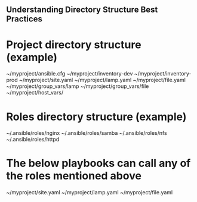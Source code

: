 ## Understanding Directory Structure Best Practices
# Project directory structure (example)
~/myproject/ansible.cfg
~/myproject/inventory-dev
~/myproject/inventory-prod
~/myproject/site.yaml
~/myproject/lamp.yaml
~/myproject/file.yaml
~/myproject/group_vars/lamp
~/myproject/group_vars/file
~/myproject/host_vars/<host>

# Roles directory structure (example)
~/.ansible/roles/nginx
~/.ansible/roles/samba
~/.ansible/roles/nfs
~/.ansible/roles/httpd

# The below playbooks can call any of the roles mentioned above
~/myproject/site.yaml
~/myproject/lamp.yaml
~/myproject/file.yaml
